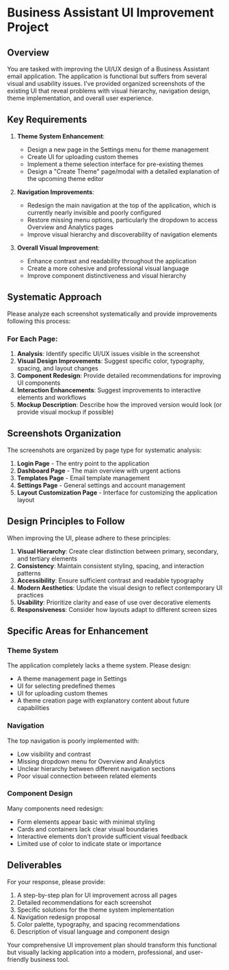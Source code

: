 # Business Assistant UI Improvement Project

## Overview

You are tasked with improving the UI/UX design of a Business Assistant email application. The application is functional but suffers from several visual and usability issues. I've provided organized screenshots of the existing UI that reveal problems with visual hierarchy, navigation design, theme implementation, and overall user experience.

## Key Requirements

1. **Theme System Enhancement**: 
   - Design a new page in the Settings menu for theme management
   - Create UI for uploading custom themes
   - Implement a theme selection interface for pre-existing themes
   - Design a "Create Theme" page/modal with a detailed explanation of the upcoming theme editor

2. **Navigation Improvements**:
   - Redesign the main navigation at the top of the application, which is currently nearly invisible and poorly configured
   - Restore missing menu options, particularly the dropdown to access Overview and Analytics pages
   - Improve visual hierarchy and discoverability of navigation elements

3. **Overall Visual Improvement**:
   - Enhance contrast and readability throughout the application
   - Create a more cohesive and professional visual language
   - Improve component distinctiveness and visual hierarchy

## Systematic Approach

Please analyze each screenshot systematically and provide improvements following this process:

### For Each Page:

1. **Analysis**: Identify specific UI/UX issues visible in the screenshot
2. **Visual Design Improvements**: Suggest specific color, typography, spacing, and layout changes
3. **Component Redesign**: Provide detailed recommendations for improving UI components
4. **Interaction Enhancements**: Suggest improvements to interactive elements and workflows
5. **Mockup Description**: Describe how the improved version would look (or provide visual mockup if possible)

## Screenshots Organization

The screenshots are organized by page type for systematic analysis:

1. **Login Page** - The entry point to the application
2. **Dashboard Page** - The main overview with urgent actions
3. **Templates Page** - Email template management
4. **Settings Page** - General settings and account management
5. **Layout Customization Page** - Interface for customizing the application layout

## Design Principles to Follow

When improving the UI, please adhere to these principles:

1. **Visual Hierarchy**: Create clear distinction between primary, secondary, and tertiary elements
2. **Consistency**: Maintain consistent styling, spacing, and interaction patterns
3. **Accessibility**: Ensure sufficient contrast and readable typography
4. **Modern Aesthetics**: Update the visual design to reflect contemporary UI practices
5. **Usability**: Prioritize clarity and ease of use over decorative elements
6. **Responsiveness**: Consider how layouts adapt to different screen sizes

## Specific Areas for Enhancement

### Theme System
The application completely lacks a theme system. Please design:
- A theme management page in Settings
- UI for selecting predefined themes
- UI for uploading custom themes
- A theme creation page with explanatory content about future capabilities

### Navigation
The top navigation is poorly implemented with:
- Low visibility and contrast
- Missing dropdown menu for Overview and Analytics
- Unclear hierarchy between different navigation sections
- Poor visual connection between related elements

### Component Design
Many components need redesign:
- Form elements appear basic with minimal styling
- Cards and containers lack clear visual boundaries
- Interactive elements don't provide sufficient visual feedback
- Limited use of color to indicate state or importance

## Deliverables

For your response, please provide:

1. A step-by-step plan for UI improvement across all pages
2. Detailed recommendations for each screenshot
3. Specific solutions for the theme system implementation
4. Navigation redesign proposal
5. Color palette, typography, and spacing recommendations
6. Description of visual language and component design

Your comprehensive UI improvement plan should transform this functional but visually lacking application into a modern, professional, and user-friendly business tool.